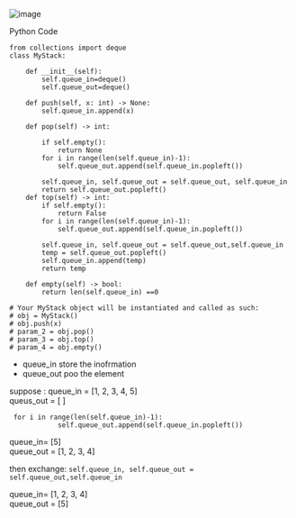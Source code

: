 ![image](https://github.com/user-attachments/assets/09d1968f-d596-4827-821f-fc6e94996fc5)

Python Code
```
from collections import deque
class MyStack:

    def __init__(self):
        self.queue_in=deque() 
        self.queue_out=deque()

    def push(self, x: int) -> None:
        self.queue_in.append(x)

    def pop(self) -> int:
        
        if self.empty(): 
            return None 
        for i in range(len(self.queue_in)-1): 
            self.queue_out.append(self.queue_in.popleft())

        self.queue_in, self.queue_out = self.queue_out, self.queue_in 
        return self.queue_out.popleft()
    def top(self) -> int:
        if self.empty(): 
            return False 
        for i in range(len(self.queue_in)-1): 
            self.queue_out.append(self.queue_in.popleft()) 

        self.queue_in, self.queue_out = self.queue_out,self.queue_in 
        temp = self.queue_out.popleft() 
        self.queue_in.append(temp) 
        return temp

    def empty(self) -> bool:
        return len(self.queue_in) ==0

# Your MyStack object will be instantiated and called as such:
# obj = MyStack()
# obj.push(x)
# param_2 = obj.pop()
# param_3 = obj.top()
# param_4 = obj.empty()
```

* queue_in store the inofrmation
* queue_out poo the element

suppose :
queue_in = [1, 2, 3, 4, 5]  <br>
queus_out = [ ] <br>
```
 for i in range(len(self.queue_in)-1): 
            self.queue_out.append(self.queue_in.popleft()) 
```
queue_in= [5] <br>
queue_out = [1, 2, 3, 4] <br>

then exchange: ```self.queue_in, self.queue_out = self.queue_out,self.queue_in ``` <br>

queue_in= [1, 2, 3, 4] <br>
queue_out = [5] <br>
